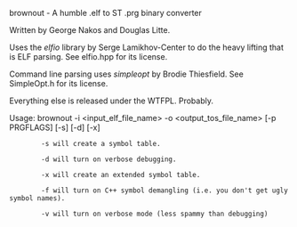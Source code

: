 brownout - A humble .elf to ST .prg binary converter

Written by George Nakos and Douglas Litte.

Uses the *elfio* library by Serge Lamikhov-Center to do the
heavy lifting that is ELF parsing. See elfio.hpp for its
license.

Command line parsing uses *simpleopt* by Brodie Thiesfield.
See SimpleOpt.h for its license.

Everything else is released under the WTFPL. Probably.


Usage: brownout -i <input_elf_file_name> -o <output_tos_file_name> [-p PRGFLAGS] [-s] [-d] [-x]

            -s will create a symbol table.

            -d will turn on verbose debugging.

            -x will create an extended symbol table.

            -f will turn on C++ symbol demangling (i.e. you don't get ugly symbol names).

            -v will turn on verbose mode (less spammy than debugging)
